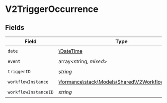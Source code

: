 # V2TriggerOccurrence


## Fields

| Field                                                                                         | Type                                                                                          | Required                                                                                      | Description                                                                                   |
| --------------------------------------------------------------------------------------------- | --------------------------------------------------------------------------------------------- | --------------------------------------------------------------------------------------------- | --------------------------------------------------------------------------------------------- |
| `date`                                                                                        | [\DateTime](https://www.php.net/manual/en/class.datetime.php)                                 | :heavy_check_mark:                                                                            | N/A                                                                                           |
| `event`                                                                                       | array<string, *mixed*>                                                                        | :heavy_check_mark:                                                                            | N/A                                                                                           |
| `triggerID`                                                                                   | *string*                                                                                      | :heavy_check_mark:                                                                            | N/A                                                                                           |
| `workflowInstance`                                                                            | [\formance\stack\Models\Shared\V2WorkflowInstance](../../Models/Shared/V2WorkflowInstance.md) | :heavy_check_mark:                                                                            | N/A                                                                                           |
| `workflowInstanceID`                                                                          | *string*                                                                                      | :heavy_check_mark:                                                                            | N/A                                                                                           |